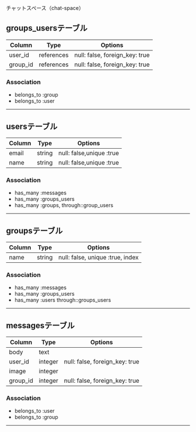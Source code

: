 チャットスペース（chat-space）

## groups_usersテーブル
|Column|Type|Options|
|------|----|-------|
|user_id|references|null: false, foreign_key: true|
|group_id|references|null: false, foreign_key: true|

### Association
- belongs_to :group
- belongs_to :user
------------------------------
## usersテーブル
|Column|Type|Options|
|------|----|-------|
|email|string|null: false,unique :true|
|name|string|null: false,unique :true|
### Association
- has_many :messages
- has_many :groups_users
- has_many :groups, through::group_users
------------------------------
## groupsテーブル
|Column|Type|Options|
|------|----|-------|
|name|string|null: false, unique :true, index|

### Association
- has_many :messages
- has_many :groups_users
- has_many :users through::groups_users
------------------------------
## messagesテーブル
|Column|Type|Options|
|------|----|-------|
|body|text||
|user_id|integer|null: false, foreign_key: true|
|image|integer||
|group_id|integer|null: false, foreign_key: true|

### Association
- belongs_to :user
- belongs_to :group
------------------------------